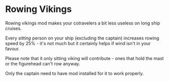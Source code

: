 # Rowing Vikings

Rowing vikings mod makes your cotravelers a bit less useless on long ship cruises.

Every *sitting* person on your ship (excluding the captain) increases rowing speed by 25% - it's not much but it certainly helps if wind isn't in your favour.

Please note that it only sitting viking will contribute - ones that hold the mast or the figurehead can't row anyway.

Only the captain need to have mod installed for it to work properly.
